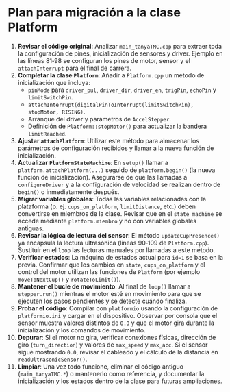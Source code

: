 # Plan para migración a la clase Platform

1. **Revisar el código original**: Analizar `main_tanyaTMC.cpp` para extraer toda la configuración de pines, inicialización de sensores y driver. Ejemplo en las líneas 81‑98 se configuran los pines de motor, sensor y el `attachInterrupt` para el final de carrera.
2. **Completar la clase `Platform`**: Añadir a `Platform.cpp` un método de inicialización que incluya:
   - `pinMode` para `driver_pul`, `driver_dir`, `driver_en`, `trigPin`, `echoPin` y `limitSwitchPin`.
   - `attachInterrupt(digitalPinToInterrupt(limitSwitchPin), stopMotor, RISING)`.
   - Arranque del driver y parámetros de `AccelStepper`.
   - Definición de `Platform::stopMotor()` para actualizar la bandera `limitReached`.
3. **Ajustar `attachPlatform`**: Utilizar este método para almacenar los parámetros de configuración recibidos y llamar a la nueva función de inicialización.
4. **Actualizar `PlatformStateMachine`**: En `setup()` llamar a `platform.attachPlatform(...)` seguido de `platform.begin()` (la nueva función de inicialización). Asegurarse de que las llamadas a `configureDriver` y a la configuración de velocidad se realizan dentro de `begin()` o inmediatamente después.
5. **Migrar variables globales**: Todas las variables relacionadas con la plataforma (p. ej. `cups_on_platform`, `limitDistance`, etc.) deben convertirse en miembros de la clase. Revisar que en el `state machine` se accede mediante `platform.miembro` y no con variables globales antiguas.
6. **Revisar la lógica de lectura del sensor**: El método `updateCupPresence()` ya encapsula la lectura ultrasónica (líneas 90‑109 de `Platform.cpp`). Sustituir en el `loop` las lecturas manuales por llamadas a este método.
7. **Verificar estados**: La máquina de estados actual para `id=1` se basa en la previa. Confirmar que los cambios en `state`, `cups_on_platform` y el control del motor utilizan las funciones de `Platform` (por ejemplo `moveToNextCup()` y `rotateToLimit()`).
8. **Mantener el bucle de movimiento**: Al final de `loop()` llamar a `stepper.run()` mientras el motor esté en movimiento para que se ejecuten los pasos pendientes y se detecte cuándo finaliza.
9. **Probar el código**: Compilar con `platformio` usando la configuración de `platformio.ini` y cargar en el dispositivo. Observar por consola que el sensor muestra valores distintos de `0.0` y que el motor gira durante la inicialización y los comandos de movimiento.
10. **Depurar**: Si el motor no gira, verificar conexiones físicas, dirección de giro (`turn_direction`) y valores de `max_speed` y `max_acc`. Si el sensor sigue mostrando `0.0`, revisar el cableado y el cálculo de la distancia en `readUltrasonicSensor()`.
11. **Limpiar**: Una vez todo funcione, eliminar el código antiguo (`main_tanyaTMC.*`) o mantenerlo como referencia, y documentar la inicialización y los estados dentro de la clase para futuras ampliaciones.
